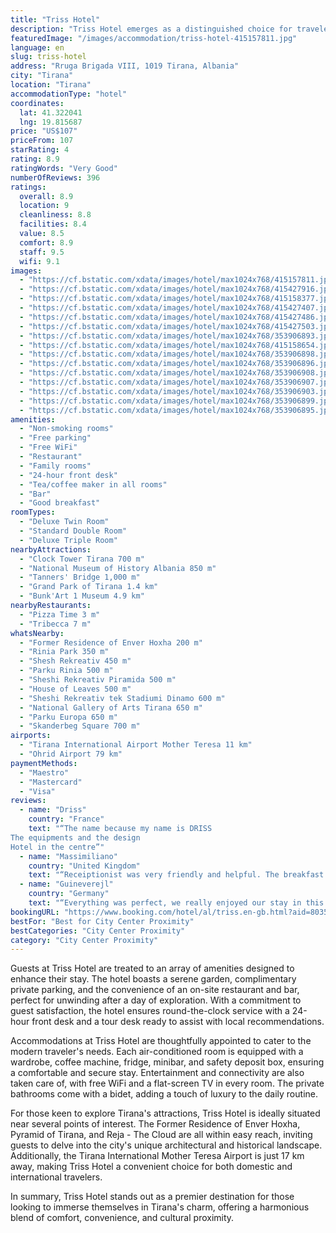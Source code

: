 ```yaml
---
title: "Triss Hotel"
description: "Triss Hotel emerges as a distinguished choice for travelers seeking a blend of comfort and convenience in the heart of Tirana."
featuredImage: "/images/accommodation/triss-hotel-415157811.jpg"
language: en
slug: triss-hotel
address: "Rruga Brigada VIII, 1019 Tirana, Albania"
city: "Tirana"
location: "Tirana"
accommodationType: "hotel"
coordinates:
  lat: 41.322041
  lng: 19.815687
price: "US$107"
priceFrom: 107
starRating: 4
rating: 8.9
ratingWords: "Very Good"
numberOfReviews: 396
ratings:
  overall: 8.9
  location: 9
  cleanliness: 8.8
  facilities: 8.4
  value: 8.5
  comfort: 8.9
  staff: 9.5
  wifi: 9.1
images:
  - "https://cf.bstatic.com/xdata/images/hotel/max1024x768/415157811.jpg?k=0bd847fbba1d6e7218b0f497f42578d01c4f156ad729e90b755f7f57a40043a5&o=&hp=1"
  - "https://cf.bstatic.com/xdata/images/hotel/max1024x768/415427916.jpg?k=c58b263cdb19deae6e947b201b1794f23813196737e3b75e644ed94340f7c469&o=&hp=1"
  - "https://cf.bstatic.com/xdata/images/hotel/max1024x768/415158377.jpg?k=e2f20cd7e57897d52c134ccae4d136d593b63ac9ebd1a56db604b8da120832f9&o=&hp=1"
  - "https://cf.bstatic.com/xdata/images/hotel/max1024x768/415427407.jpg?k=918cc063140434d5d62653205f99ce65cd5b3f979650a1d77a649e83a3d2e8c1&o=&hp=1"
  - "https://cf.bstatic.com/xdata/images/hotel/max1024x768/415427486.jpg?k=255fd2c3bfa4e950eb75d77b703a4037eba7d0d5dcff1b488cd58c798c3ff197&o=&hp=1"
  - "https://cf.bstatic.com/xdata/images/hotel/max1024x768/415427503.jpg?k=5a1d6552bd48e12b7c16329e6fc01ff9c9b89f609c0e818ad7a3710d66e63e58&o=&hp=1"
  - "https://cf.bstatic.com/xdata/images/hotel/max1024x768/353906893.jpg?k=f5b7482421102dca0a0b25656983f816d3a555f2e282c76d9ec05c79c864ea60&o=&hp=1"
  - "https://cf.bstatic.com/xdata/images/hotel/max1024x768/415158654.jpg?k=3b8de2ef1f45cd1dea8010754ca108359202a55d55c23fa3c02046a6edbea391&o=&hp=1"
  - "https://cf.bstatic.com/xdata/images/hotel/max1024x768/353906898.jpg?k=b16af797902084f0c5117cccb79ef2fe37adb6ceed385af3703a67deedc3cfaf&o=&hp=1"
  - "https://cf.bstatic.com/xdata/images/hotel/max1024x768/353906896.jpg?k=2a1f785fd73ae6907dcc4406114cecc7e0833be3521fd8d21f25b7bc546e8b60&o=&hp=1"
  - "https://cf.bstatic.com/xdata/images/hotel/max1024x768/353906908.jpg?k=db7895da0565dc545429382c1c5fcb9f637f910b034dc9e7d043e4a2a4717422&o=&hp=1"
  - "https://cf.bstatic.com/xdata/images/hotel/max1024x768/353906907.jpg?k=c8c0af3fbfc59daae4a01ff15efeb8390874e62dd7db0ecc98ae41c34a3bf1a0&o=&hp=1"
  - "https://cf.bstatic.com/xdata/images/hotel/max1024x768/353906903.jpg?k=c2e24774298db2d86f073d0ecce3ee1f5d503967f02f72078e7a8ce221b31b48&o=&hp=1"
  - "https://cf.bstatic.com/xdata/images/hotel/max1024x768/353906899.jpg?k=04f2ea296e54fd70a44b823f989616f8f10171fc9151b6a70101786a2fb922f6&o=&hp=1"
  - "https://cf.bstatic.com/xdata/images/hotel/max1024x768/353906895.jpg?k=6c46c57ca6447a4b1a1703679c2f926cb526313029e7620a5295aa3375c3f85b&o=&hp=1"
amenities:
  - "Non-smoking rooms"
  - "Free parking"
  - "Free WiFi"
  - "Restaurant"
  - "Family rooms"
  - "24-hour front desk"
  - "Tea/coffee maker in all rooms"
  - "Bar"
  - "Good breakfast"
roomTypes:
  - "Deluxe Twin Room"
  - "Standard Double Room"
  - "Deluxe Triple Room"
nearbyAttractions:
  - "Clock Tower Tirana 700 m"
  - "National Museum of History Albania 850 m"
  - "Tanners' Bridge 1,000 m"
  - "Grand Park of Tirana 1.4 km"
  - "Bunk'Art 1 Museum 4.9 km"
nearbyRestaurants:
  - "Pizza Time 3 m"
  - "Tribecca 7 m"
whatsNearby:
  - "Former Residence of Enver Hoxha 200 m"
  - "Rinia Park 350 m"
  - "Shesh Rekreativ 450 m"
  - "Parku Rinia 500 m"
  - "Sheshi Rekreativ Piramida 500 m"
  - "House of Leaves 500 m"
  - "Sheshi Rekreativ tek Stadiumi Dinamo 600 m"
  - "National Gallery of Arts Tirana 650 m"
  - "Parku Europa 650 m"
  - "Skanderbeg Square 700 m"
airports:
  - "Tirana International Airport Mother Teresa 11 km"
  - "Ohrid Airport 79 km"
paymentMethods:
  - "Maestro"
  - "Mastercard"
  - "Visa"
reviews:
  - name: "Driss"
    country: "France"
    text: "“The name because my name is DRISS
The equipments and the design
Hotel in the centre”"
  - name: "Massimiliano"
    country: "United Kingdom"
    text: "“Receiptionist was very friendly and helpful. The breakfast was also very good.”"
  - name: "Guineverejl"
    country: "Germany"
    text: "“Everything was perfect, we really enjoyed our stay in this beautiful hotel. The staff was very friendly and we felt warmly welcome. Our room was very clean and we had lots of bathroom utensils, water etc. The breakfast was delicious. We walked...”"
bookingURL: "https://www.booking.com/hotel/al/triss.en-gb.html?aid=8035640"
bestFor: "Best for City Center Proximity"
bestCategories: "City Center Proximity"
category: "City Center Proximity"
---
```


Guests at Triss Hotel are treated to an array of amenities designed to enhance their stay. The hotel boasts a serene garden, complimentary private parking, and the convenience of an on-site restaurant and bar, perfect for unwinding after a day of exploration. With a commitment to guest satisfaction, the hotel ensures round-the-clock service with a 24-hour front desk and a tour desk ready to assist with local recommendations.

Accommodations at Triss Hotel are thoughtfully appointed to cater to the modern traveler's needs. Each air-conditioned room is equipped with a wardrobe, coffee machine, fridge, minibar, and safety deposit box, ensuring a comfortable and secure stay. Entertainment and connectivity are also taken care of, with free WiFi and a flat-screen TV in every room. The private bathrooms come with a bidet, adding a touch of luxury to the daily routine.

For those keen to explore Tirana's attractions, Triss Hotel is ideally situated near several points of interest. The Former Residence of Enver Hoxha, Pyramid of Tirana, and Reja - The Cloud are all within easy reach, inviting guests to delve into the city's unique architectural and historical landscape. Additionally, the Tirana International Mother Teresa Airport is just 17 km away, making Triss Hotel a convenient choice for both domestic and international travelers.

In summary, Triss Hotel stands out as a premier destination for those looking to immerse themselves in Tirana's charm, offering a harmonious blend of comfort, convenience, and cultural proximity.